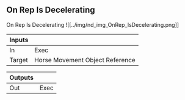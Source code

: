 ## On Rep Is Decelerating
On Rep Is Decelerating
![[../img/nd_img_OnRep_IsDecelerating.png]]

|Inputs||
|--|--|
| In | Exec |
| Target | Horse Movement Object Reference |

|Outputs||
|--|--|
| Out | Exec |
